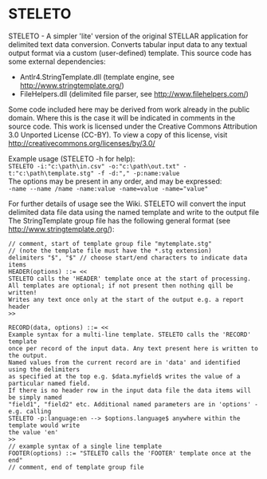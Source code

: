 # STELETO

STELETO - A simpler 'lite' version of the original STELLAR application for delimited text data conversion. Converts tabular input data to any textual output format via a custom (user-defined) template. This source code has some external dependencies:

* Antlr4.StringTemplate.dll (template engine, see http://www.stringtemplate.org/)
* FileHelpers.dll (delimited file parser, see http://www.filehelpers.com/)

Some code included here may be derived from work already in the public domain. Where this is the case it will be indicated in comments in the source code. This work is licensed under the Creative Commons Attribution 3.0 Unported License (CC-BY). To view a copy of this license, visit http://creativecommons.org/licenses/by/3.0/ 

Example usage (STELETO -h for help):  
```STELETO -i:"c:\path\in.csv" -o:"c:\path\out.txt" -t:"c:\path\template.stg" -f -d:"," -p:name:value```  
The options may be present in any order, and may be expressed:  
```-name --name /name -name:value -name=value -name="value"```  

For further details of usage see the Wiki. STELETO will convert the input delimited data file data using the named template and 
write to the output file The StringTemplate group file has the following general format
(see http://www.stringtemplate.org/):
```
// comment, start of template group file "mytemplate.stg" 
// (note the template file must have the *.stg extension)
delimiters "$", "$" // choose start/end characters to indicate data items 
HEADER(options) ::= <<
STELETO calls the 'HEADER' template once at the start of processing. 
All templates are optional; if not present then nothing qill be written! 
Writes any text once only at the start of the output e.g. a report header
>>

RECORD(data, options) ::= <<
Example syntax for a multi-line template. STELETO calls the 'RECORD' template 
once per record of the input data. Any text present here is written to the output. 
Named values from the current record are in 'data' and identified using the delimiters 
as specified at the top e.g. $data.myfield$ writes the value of a particular named field.
If there is no header row in the input data file the data items will be simply named 
"field1", "field2" etc. Additional named parameters are in 'options' - e.g. calling 
STELETO -p:language:en --> $options.language$ anywhere within the template would write 
the value 'en'
>>
// example syntax of a single line template 
FOOTER(options) ::= "STELETO calls the 'FOOTER' template once at the end"
// comment, end of template group file
```
